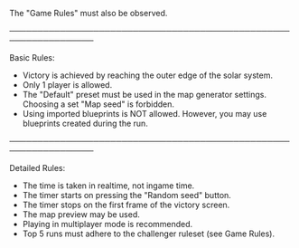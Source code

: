 The "Game Rules" must also be observed.

─────────────────────────────────────────────────────────────────

Basic Rules:

- Victory is achieved by reaching the outer edge of the solar system.
- Only 1 player is allowed.
- The "Default" preset must be used in the map generator settings. Choosing a set "Map seed" is forbidden.
- Using imported blueprints is NOT allowed. However, you may use blueprints created during the run.

─────────────────────────────────────────────────────────────────

Detailed Rules:

- The time is taken in realtime, not ingame time.
- The timer starts on pressing the "Random seed" button.
- The timer stops on the first frame of the victory screen.
- The map preview may be used.
- Playing in multiplayer mode is recommended.
- Top 5 runs must adhere to the challenger ruleset (see Game Rules).